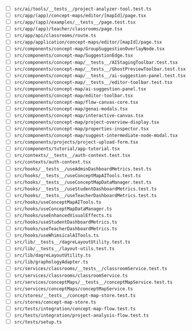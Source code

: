 - [ ] `src/ai/tools/__tests__/project-analyzer-tool.test.ts`
- [ ] `src/app/(app)/concept-maps/editor/[mapId]/page.tsx`
- [ ] `src/app/(app)/examples/__tests__/page.test.tsx`
- [ ] `src/app/(app)/teacher/classrooms/page.tsx`
- [ ] `src/app/api/classrooms/route.ts`
- [ ] `src/app/application/concept-maps/editor/[mapId]/page.tsx`
- [ ] `src/components/concept-map/GroupSuggestionOverlayNode.tsx`
- [ ] `src/components/concept-map/SuggestionEdge.tsx`
- [ ] `src/components/concept-map/__tests__/AIStagingToolbar.test.tsx`
- [ ] `src/components/concept-map/__tests__/GhostPreviewToolbar.test.tsx`
- [ ] `src/components/concept-map/__tests__/ai-suggestion-panel.test.tsx`
- [ ] `src/components/concept-map/__tests__/editor-toolbar.test.tsx`
- [ ] `src/components/concept-map/ai-suggestion-panel.tsx`
- [ ] `src/components/concept-map/editor-toolbar.tsx`
- [ ] `src/components/concept-map/flow-canvas-core.tsx`
- [ ] `src/components/concept-map/genai-modals.tsx`
- [ ] `src/components/concept-map/interactive-canvas.tsx`
- [ ] `src/components/concept-map/project-overview-display.tsx`
- [ ] `src/components/concept-map/properties-inspector.tsx`
- [ ] `src/components/concept-map/suggest-intermediate-node-modal.tsx`
- [ ] `src/components/projects/project-upload-form.tsx`
- [ ] `src/components/tutorial/app-tutorial.tsx`
- [ ] `src/contexts/__tests__/auth-context.test.tsx`
- [ ] `src/contexts/auth-context.tsx`
- [ ] `src/hooks/__tests__/useAdminDashboardMetrics.test.ts`
- [ ] `src/hooks/__tests__/useConceptMapAITools.test.ts`
- [ ] `src/hooks/__tests__/useConceptMapDataManager.test.ts`
- [ ] `src/hooks/__tests__/useStudentDashboardMetrics.test.ts`
- [ ] `src/hooks/__tests__/useTeacherDashboardMetrics.test.ts`
- [ ] `src/hooks/useConceptMapAITools.ts`
- [ ] `src/hooks/useConceptMapDataManager.ts`
- [ ] `src/hooks/useEnhancedVisualEffects.ts`
- [ ] `src/hooks/useStudentDashboardMetrics.ts`
- [ ] `src/hooks/useTeacherDashboardMetrics.ts`
- [ ] `src/hooks/useWhimsicalAITools.ts`
- [ ] `src/lib/__tests__/dagreLayoutUtility.test.ts`
- [ ] `src/lib/__tests__/layout-utils.test.ts`
- [ ] `src/lib/dagreLayoutUtility.ts`
- [ ] `src/lib/graphologyAdapter.ts`
- [ ] `src/services/classrooms/__tests__/classroomService.test.ts`
- [ ] `src/services/classrooms/classroomService.ts`
- [ ] `src/services/conceptMaps/__tests__/conceptMapService.test.ts`
- [ ] `src/services/conceptMaps/conceptMapService.ts`
- [ ] `src/stores/__tests__/concept-map-store.test.ts`
- [ ] `src/stores/concept-map-store.ts`
- [ ] `src/tests/integration/concept-map-flow.test.ts`
- [ ] `src/tests/integration/project-analysis-flow.test.ts`
- [ ] `src/tests/setup.ts`
